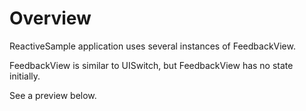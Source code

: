 Overview
========

ReactiveSample application uses several instances of FeedbackView.

FeedbackView is similar to UISwitch, but FeedbackView has no state initially.

See a preview below.
